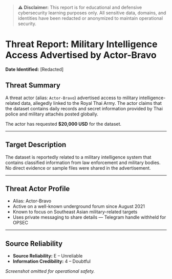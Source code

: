 > ⚠️ **Disclaimer:** This report is for educational and defensive cybersecurity learning purposes only. All sensitive data, domains, and identities have been redacted or anonymized to maintain operational security.

# Threat Report: Military Intelligence Access Advertised by Actor-Bravo

**Date Identified:** [Redacted]

## Threat Summary

A threat actor (alias: `Actor-Bravo`) advertised access to military intelligence-related data, allegedly linked to the Royal Thai Army. The actor claims that the dataset contains daily records and secret information provided by Thai police and military attachés posted globally.

The actor has requested **$20,000 USD** for the dataset.

---

## Target Description

The dataset is reportedly related to a military intelligence system that contains classified information from law enforcement and military bodies. No direct evidence or sample files were shared in the advertisement.

---

## Threat Actor Profile

- Alias: Actor-Bravo  
- Active on a well-known underground forum since August 2021  
- Known to focus on Southeast Asian military-related targets  
- Uses private messaging to share details — Telegram handle withheld for OPSEC

---

## Source Reliability

- **Source Reliability:** E – Unreliable  
- **Information Credibility:** 4 – Doubtful  

*Screenshot omitted for operational safety.*

